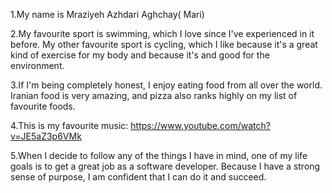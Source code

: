 1.My name is Mraziyeh Azhdari Aghchay( Mari)

2.My favourite sport is swimming, which I love since I've experienced in it before. My other favourite sport is cycling, which I like because it's a great kind of exercise for my body and because it's and good for the environment.

3.If I'm being completely honest, I enjoy eating food from all over the world. Iranian food is very amazing, and pizza also ranks highly on my list of favourite foods.


4.This is my favourite music: https://www.youtube.com/watch?v=JE5aZ3p6VMk

5.When I decide to follow any of the things I have in mind, one of my life goals is to get a great job as a software developer. Because I have a strong sense of purpose, I am confident that I can do it and succeed.